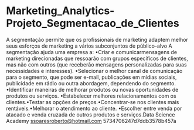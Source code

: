 # Marketing_Analytics-Projeto_Segmentacao_de_Clientes
A segmentação permite que os profissionais de marketing adaptem melhor seus esforços de marketing a vários subconjuntos de público-alvo
A segmentação ajuda uma empresa a:
•Criar  e  comunicarmensagens  de  marketing  direcionadas  que  ressoarão  com  grupos específicos de clientes, mas não com outros (que receberão mensagens personalizadas para suas necessidades e interesses).
•Selecionar  o  melhor  canal  de  comunicação  para  o  segmento,  que  pode  ser e-mail, publicações em mídias sociais, publicidade em rádio ou outra abordagem, dependendo do segmento.
•Identificar  maneiras  de  melhorar  produtos  ou  novas  oportunidades  de  produtos  ou serviços.
•Estabelecer melhores relacionamentos com os clientes.•Testar as opções de preços.•Concentrar-se nos clientes mais rentáveis.•Melhorar o atendimento ao cliente.
•Escolher entre venda por atacado e venda cruzada de outros produtos e serviços.Data Science Academy ssoaresroberto@hotmail.com 5734706247d7ddb3578b457a
